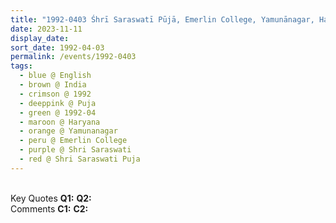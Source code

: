```yaml
---
title: "1992-0403 Śhrī Saraswatī Pūjā, Emerlin College, Yamunānagar, Haryana, India"
date: 2023-11-11
display_date: 
sort_date: 1992-04-03
permalink: /events/1992-0403
tags:
  - blue @ English
  - brown @ India
  - crimson @ 1992
  - deeppink @ Puja
  - green @ 1992-04
  - maroon @ Haryana
  - orange @ Yamunanagar
  - peru @ Emerlin College
  - purple @ Shri Saraswati
  - red @ Shri Saraswati Puja
---
```


<br>

<wave-list>
  <list-title color="DarkSeaGreen" width="55">Key Quotes</list-title>
  <list-item color="BlanchedAlmond" width="280"><b>Q1:</b> <i></i></list-item>
  <list-item color="Lavender" width="280"><b>Q2:</b> <i></i></list-item>
</wave-list>

<br>

<wave-list>
  <list-title color="DarkSeaGreen" width="55">Comments</list-title>
  <list-item color="BlanchedAlmond" width="280"><b>C1:</b> <i></i></list-item>
  <list-item color="Lavender" width="280"><b>C2:</b> <i></i></list-item>
</wave-list>
